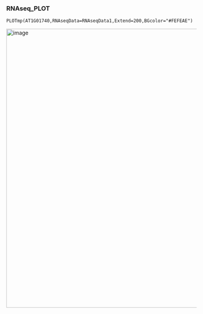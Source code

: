 ### RNAseq_PLOT
```
PLOTmp(AT1G01740,RNAseqData=RNAseqData1,Extend=200,BGcolor="#FEFEAE")
```
<img width="739" alt="image" src="https://user-images.githubusercontent.com/4383665/153487394-df0cfd86-46fb-4fe8-8ca8-c0a77e06aee0.png">
